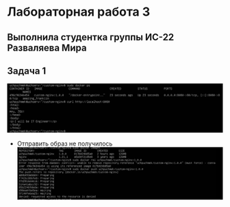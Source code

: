 # Лабораторная работа 3
## Выполнила студентка группы ИС-22 Разваляева Мира

## Задача 1
![alt text](/images/1.png)
- Отправить образ не получилось
![alt text](/images/2.png)
